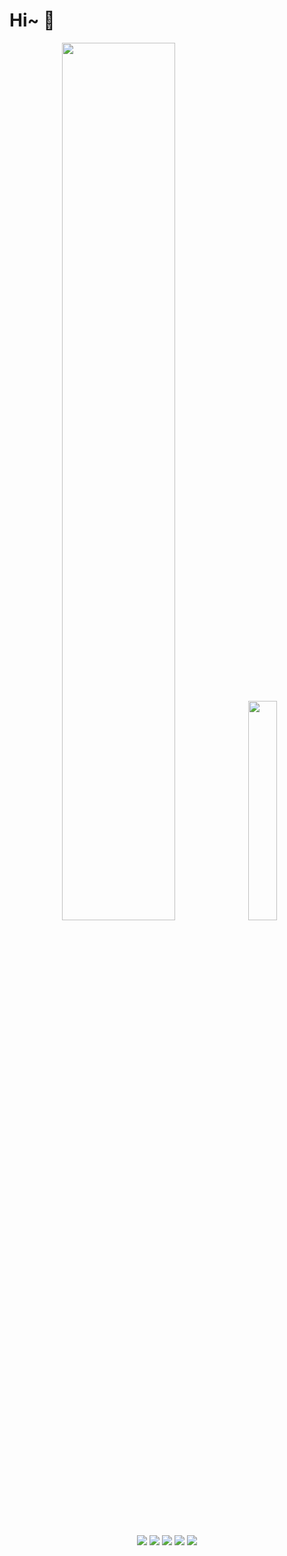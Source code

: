 # Hi~ 👋

<div align="center">
  <img width=60% src="https://github-readme-stats-one-bice.vercel.app/api?username=KwanWaiPang&show_icons=true&theme=default&count_private=true&role=OWNER,ORGANIZATION_MEMBER&hide=prs,issues" />
  <img width=30% src="https://github-readme-stats.vercel.app/api/top-langs/?username=KwanWaiPang&layout=compact&langs_count=6&hide=CMake,JavaScript,Cuda,CSS,PowerShell,GLSL,Roff,Shell" />
</div>

<p align="center">
  <br><br>
<!--   总的visits数 -->
    <img src="https://badges.strrl.dev/visits/KwanWaiPang/KwanWaiPang?style=flat-square&color=green&logo=github">
  <!--   加入的年数 -->
    <img src="https://badges.strrl.dev/years/KwanWaiPang?color=green">
    <img src="https://badges.strrl.dev/repos/KwanWaiPang?style=flat-square&color=green&logo=github">
    <img src="https://badges.strrl.dev/commits/daily/KwanWaiPang?style=flat-square&color=green&logo=github">
    <img src="https://badges.strrl.dev/issues-and-prs/all/KwanWaiPang?style=flat-square&color=green&logo=github">
</p>
